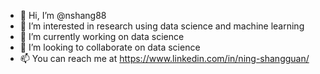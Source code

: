 - 👋 Hi, I’m @nshang88
- 👀 I’m interested in research using data science and machine learning
- 🌱 I’m currently working on data science 
- 💞️ I’m looking to collaborate on data science
- 📫 You can reach me at https://www.linkedin.com/in/ning-shangguan/

<!---
nshang88/nshang88 is a ✨ special ✨ repository because its `README.md` (this file) appears on your GitHub profile.
You can click the Preview link to take a look at your changes.
--->
